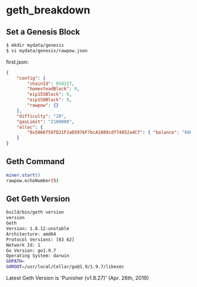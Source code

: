 # geth_breakdown

## Set a Genesis Block

```bash
$ mkdir mydata/genesis
$ vi mydata/genesis/rawpow.json
```

first.json:
```JSON
{
    "config": {
        "chainId": 950327,
        "homesteadBlock": 0,
        "eip155Block": 0,
        "eip158Block": 0,
        "rawpow": {}
    },
    "difficulty": "20",
    "gasLimit": "2100000",
    "alloc": {
        "0x5066f597D21F2aD5976F7bcA1B89cdf74052a4Cf": { "balance": "60000000000000000000" }
    }
}
```

## Geth Command

```bash
miner.start()
rawpow.echoNumber(5)
```

## Get Geth Version
```bash
build/bin/geth version
version
Geth
Version: 1.8.12-unstable
Architecture: amd64
Protocol Versions: [63 62]
Network Id: 1
Go Version: go1.9.7
Operating System: darwin
GOPATH=
GOROOT=/usr/local/Cellar/go@1.9/1.9.7/libexec
```
Latest Geth Version is 'Punisher (v1.8.27)' (Apr. 26th, 2019)
